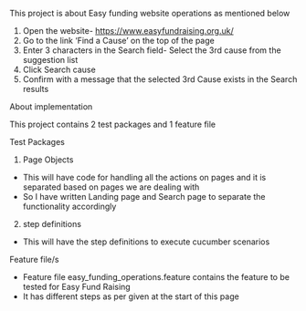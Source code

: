 This project is about Easy funding website operations as mentioned below

1. Open the website- https://www.easyfundraising.org.uk/ 
2. Go to the link ‘Find a Cause’ on the top of the page
3. Enter 3 characters in the Search field- Select the 3rd cause from the suggestion list
4. Click Search cause
5. Confirm with a message that the selected 3rd Cause exists in the Search results

About implementation

This project contains 2 test packages and 1 feature file

Test Packages

1. Page Objects

- This will have code for handling all the actions on pages and it is separated based on pages we are dealing with
- So I have written Landing page and Search page to separate the functionality accordingly

2. step definitions

- This will have the step definitions to execute cucumber scenarios

Feature file/s

- Feature file easy_funding_operations.feature contains the feature to be tested for Easy Fund Raising
- It has different steps as per given at the start of this page 
